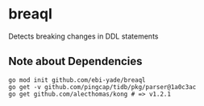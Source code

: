 # breaql
Detects breaking changes in DDL statements

## Note about Dependencies

```shell
go mod init github.com/ebi-yade/breaql
go get -v github.com/pingcap/tidb/pkg/parser@1a0c3ac
go get github.com/alecthomas/kong # => v1.2.1
```
